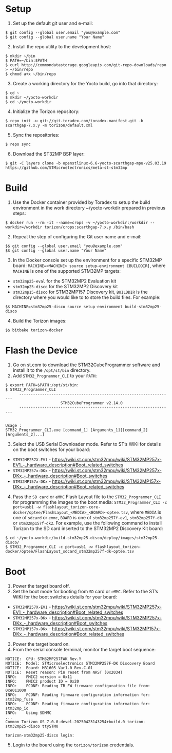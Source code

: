 Setup
======
1. Set up the default git user and e-mail:
```
$ git config --global user.email "you@example.com"
$ git config --global user.name "Your Name"
```
2. Install the repo utility to the development host:
```
$ mkdir ~/bin
$ PATH=~/bin:$PATH
$ curl http://commondatastorage.googleapis.com/git-repo-downloads/repo > ~/bin/repo
$ chmod a+x ~/bin/repo
```
3. Create a working directory for the Yocto build, go into that directory:
```
$ cd ~
$ mkdir ~/yocto-workdir
$ cd ~/yocto-workdir
```
4. Initialize the Torizon repository:
```
$ repo init -u git://git.toradex.com/toradex-manifest.git -b scarthgap-7.x.y -m torizon/default.xml
```
5. Sync the repositories:
```
$ repo sync
```
6. Download the ST32MP BSP layer:
```
$ git -C layers clone -b openstlinux-6.6-yocto-scarthgap-mpu-v25.03.19 https://github.com/STMicroelectronics/meta-st-stm32mp
```

Build
======
1. Use the Docker container provided by Toradex to setup the build environment in the work directory ~/yocto-workdir prepared in previous steps:
```
$ docker run --rm -it --name=crops -v ~/yocto-workdir:/workdir --workdir=/workdir torizon/crops:scarthgap-7.x.y /bin/bash
```
2. Repeat the step of configuring the Git user name and e-mail:
```
$$ git config --global user.email "you@example.com"
$$ git config --global user.name "Your Name"
```
3. In the Docker console set up the environment for a specific STM32MP board: `MACHINE=<MACHINE> source setup-environment [BUILDDIR]`, where `MACHINE` is one of the supported STM32MP targets:
 * `stm32mp25-eval` for the STM32MP2 Evaluation kit
 * `stm32mp25-disco` for the STM32MP2 Discovery kit
 * `stm32mp15-disco` for STM32MP157 Discovery kit,
`BUILDDIR` is the directory where you would like to to store the build files. For example:
```
$$ MACHINE=stm32mp25-disco source setup-environment build-stm32mp25-disco
```
4. Build the Torizon images:
```
$$ bitbake torizon-docker
```

Flash the Device
======

1. Go on st.com to download the STM32CubeProgrammer software and install it to the `/opt/st/bin` directory.
2. Add `STM32_Programmer_CLI` to your `PATH`:
```
$ export PATH=$PATH:/opt/st/bin:
$ STM32_Programmer_CLI
      -------------------------------------------------------------------
                        STM32CubeProgrammer v2.14.0
      -------------------------------------------------------------------


Usage :
STM32_Programmer_CLI.exe [command_1] [Arguments_1][[command_2][Arguments_2]...]
```
3. Select the USB Serial Downloader mode. Refer to ST’s WiKi for details on the boot switches for your board:
 * `STM32MP257X-EV1` - https://wiki.st.com/stm32mpu/wiki/STM32MP257x-EV1_-_hardware_description#Boot_related_switches
 * `STM32MP257x-DKx` - https://wiki.st.com/stm32mpu/wiki/STM32MP257x-DKx_-_hardware_description#Boot_switches
 * `STM32MP157x-DKx` - https://wiki.st.com/stm32mpu/wiki/STM32MP157x-DKx_-_hardware_description#Boot_related_switches

4. Pass the `SD card` or `eMMC` Flash Layout file to the `STM32_Programmer_CLI` for programming the images to the boot media: `STM32_Programmer_CLI -c port=usb1 -w flashlayout_torizon-core-docker/optee/FlashLayout_<MEDIA>_<BOARD>-optee.tsv`, where `MEDIA` is one of `sdcard` or `emmc`, `BOARD` is one of `stm32mp257f-ev1`, `stm32mp257f-dk` or `stm32mp157f-dk2`. For example, use the following command to install Torizon to the SD card inserted to the STM32MP2 Discovery Kit board:
```
$ cd ~/yocto-workdir/build-stm32mp25-disco/deploy/images/stm32mp25-disco/
$ STM32_Programmer_CLI -c port=usb1 -w flashlayout_torizon-docker/optee/FlashLayout_sdcard_stm32mp257f-dk-optee.tsv
```

Boot
======

1. Power the target board off.
2. Set the boot mode for booting from `SD` card or `eMMC`.  Refer to the ST’s WiKi for the boot switches details for your board:
 * `STM32MP257X-EV1` - https://wiki.st.com/stm32mpu/wiki/STM32MP257x-EV1_-_hardware_description#Boot_related_switches
 * `STM32MP257x-DKx` - https://wiki.st.com/stm32mpu/wiki/STM32MP257x-DKx_-_hardware_description#Boot_switches
 * `STM32MP157x-DKx` - https://wiki.st.com/stm32mpu/wiki/STM32MP157x-DKx_-_hardware_description#Boot_related_switches
3. Power the target board on.
4. From the serial console terminal, monitor the target boot sequence:
```
NOTICE:  CPU: STM32MP257FAK Rev.Y
NOTICE:  Model: STMicroelectronics STM32MP257F-DK Discovery Board
NOTICE:  Board: MB1605 Var1.0 Rev.C-01
NOTICE:  Reset reason: Pin reset from NRST (0x2034)
INFO:    PMIC2 version = 0x11
INFO:    PMIC2 product ID = 0x20
INFO:    FCONF: Reading TB_FW firmware configuration file from: 0xe011000
INFO:    FCONF: Reading firmware configuration information for: stm32mp_fuse
INFO:    FCONF: Reading firmware configuration information for: stm32mp_io
INFO:    Using SDMMC
...
Common Torizon OS 7.0.0-devel-20250423143254+build.0 torizon-stm32mp25-disco ttySTM0

torizon-stm32mp25-disco login:

```
5. Login to the board using the `torizon/torizon` credentials.
